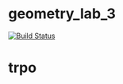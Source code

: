 # geometry_lab_3
[![Build Status](https://travis-ci.org/vitaliyilinvitaliy/geometry_lab_3.svg?branch=master)](https://travis-ci.org/vitaliyilinvitaliy/geometry_lab_3)
# trpo
